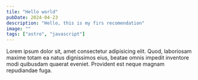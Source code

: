 ```yaml
---
tile: "Hello world"
pubDate: 2024-04-23
description: "Hello, this is my firs recomendation"
image: ""
tags: ["astro", "javascript"]
---
```


Lorem ipsum dolor sit, amet consectetur adipisicing elit. Quod, laboriosam maxime totam ea natus dignissimos eius, beatae omnis impedit inventore modi quibusdam quaerat eveniet. Provident est neque magnam repudiandae fuga.
